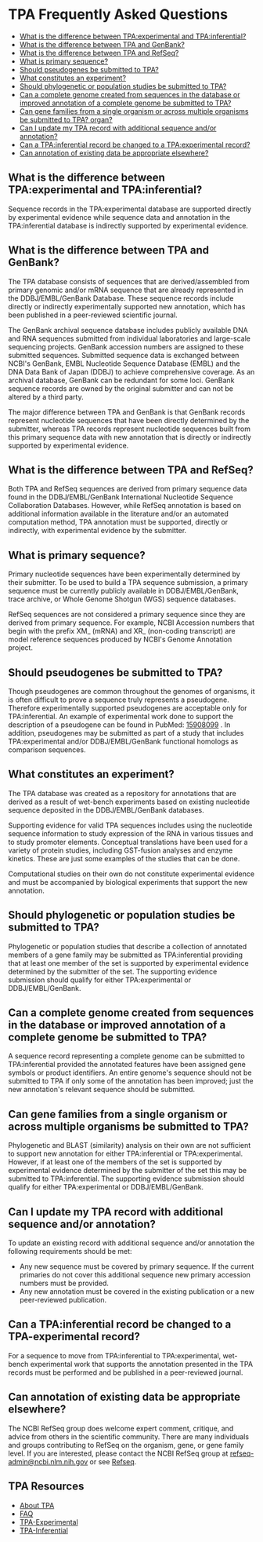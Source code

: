 
# TPA Frequently Asked Questions

*   [What is the difference between TPA:experimental and TPA:inferential?](#IEdiff)
*   [What is the difference between TPA and GenBank?](#gendiff)
*   [What is the difference between TPA and RefSeq?](#refdiff)
*   [What is primary sequence?](#nxdiff)
*   [Should pseudogenes be submitted to TPA?](#pseudogene)
*   [What constitutes an experiment?](#exp)
*   [Should phylogenetic or population studies be submitted to TPA?](#physet)
*   [Can a complete genome created from sequences in the database or improved annotation of a complete genome be submitted to TPA?](#gen1)
*   [Can gene families from a single organism or across multiple organisms be submitted to TPA? organ?](#multi)
*   [Can I update my TPA record with additional sequence and/or annotation?](#update)
*   [Can a TPA:inferential record be changed to a TPA:experimental record?](#update_exp)
*   [Can annotation of existing data be appropriate elsewhere?](#refseq)

## What is the difference between TPA:experimental and TPA:inferential?

Sequence records in the TPA:experimental database are supported directly by experimental evidence while sequence data and annotation in the TPA:inferential database is indirectly supported by experimental evidence.

## What is the difference between TPA and GenBank?

The TPA database consists of sequences that are derived/assembled from primary genomic and/or mRNA sequence that are already represented in the DDBJ/EMBL/GenBank Database. These sequence records include directly or indirectly experimentally supported new annotation, which has been published in a peer-reviewed scientific journal.

The GenBank archival sequence database includes publicly available DNA and RNA sequences submitted from individual laboratories and large-scale sequencing projects. GenBank accession numbers are assigned to these submitted sequences. Submitted sequence data is exchanged between NCBI's GenBank, EMBL Nucleotide Sequence Database (EMBL) and the DNA Data Bank of Japan (DDBJ) to achieve comprehensive coverage. As an archival database, GenBank can be redundant for some loci. GenBank sequence records are owned by the original submitter and can not be altered by a third party.

The major difference between TPA and GenBank is that GenBank records represent nucleotide sequences that have been directly determined by the submitter, whereas TPA records represent nucleotide sequences built from this primary sequence data with new annotation that is directly or indirectly supported by experimental evidence.

## What is the difference between TPA and RefSeq?

Both TPA and RefSeq sequences are derived from primary sequence data found in the DDBJ/EMBL/GenBank International Nucleotide Sequence Collaboration Databases. However, while RefSeq annotation is based on additional information available in the literature and/or an automated computation method, TPA annotation must be supported, directly or indirectly, with experimental evidence by the submitter.

## What is primary sequence?

Primary nucleotide sequences have been experimentally determined by their submitter. To be used to build a TPA sequence submission, a primary sequence must be currently publicly available in DDBJ/EMBL/GenBank, trace archive, or Whole Genome Shotgun (WGS) sequence databases.

RefSeq sequences are not considered a primary sequence since they are derived from primary sequence. For example, NCBI Accession numbers that begin with the prefix XM_ (mRNA) and XR_ (non-coding transcript) are model reference sequences produced by NCBI's Genome Annotation project.

## Should pseudogenes be submitted to TPA?

Though pseudogenes are common throughout the genomes of organisms, it is often difficult to prove a sequence truly represents a pseudogene. Therefore experimentally supported pseudogenes are acceptable only for TPA:inferential. An example of experimental work done to support the description of a pseudogene can be found in PubMed: [15908099](/pubmed/15908099) . In addition, pseudogenes may be submitted as part of a study that includes TPA:experimental and/or DDBJ/EMBL/GenBank functional homologs as comparison sequences.

## What constitutes an experiment?

The TPA database was created as a repository for annotations that are derived as a result of wet-bench experiments based on existing nucleotide sequence deposited in the DDBJ/EMBL/GenBank databases.

Supporting evidence for valid TPA sequences includes using the nucleotide sequence information to study expression of the RNA in various tissues and to study promoter elements. Conceptual translations have been used for a variety of protein studies, including GST-fusion analyses and enzyme kinetics. These are just some examples of the studies that can be done.

Computational studies on their own do not constitute experimental evidence and must be accompanied by biological experiments that support the new annotation.

## Should phylogenetic or population studies be submitted to TPA?

Phylogenetic or population studies that describe a collection of annotated members of a gene family may be submitted as TPA:inferential providing that at least one member of the set is supported by experimental evidence determined by the submitter of the set. The supporting evidence submission should qualify for either TPA:experimental or DDBJ/EMBL/GenBank.

## Can a complete genome created from sequences in the database or improved annotation of a complete genome be submitted to TPA?

A sequence record representing a complete genome can be submitted to TPA:inferential provided the annotated features have been assigned gene symbols or product identifiers. An entire genome's sequence should not be submitted to TPA if only some of the annotation has been improved; just the new annotation's relevant sequence should be submitted.

## Can gene families from a single organism or across multiple organisms be submitted to TPA?

Phylogenetic and BLAST (similarity) analysis on their own are not sufficient to support new annotation for either TPA:inferential or TPA:experimental. However, if at least one of the members of the set is supported by experimental evidence determined by the submitter of the set this may be submitted to TPA:inferential. The supporting evidence submission should qualify for either TPA:experimental or DDBJ/EMBL/GenBank.

## Can I update my TPA record with additional sequence and/or annotation?

To update an existing record with additional sequence and/or annotation the following requirements should be met:

*   Any new sequence must be covered by primary sequence. If the current primaries do not cover this additional sequence new primary accession numbers must be provided.
*   Any new annotation must be covered in the existing publication or a new peer-reviewed publication.

## Can a TPA:inferential record be changed to a TPA-experimental record?

For a sequence to move from TPA:inferential to TPA:experimental, wet-bench experimental work that supports the annotation presented in the TPA records must be performed and be published in a peer-reviewed journal.

## Can annotation of existing data be appropriate elsewhere?

The NCBI RefSeq group does welcome expert comment, critique, and advice from others in the scientific community. There are many individuals and groups contributing to RefSeq on the organism, gene, or gene family level. If you are interested, please contact the NCBI RefSeq group at refseq-admin@ncbi.nlm.nih.gov or see [Refseq](http://www.ncbi.nlm.nih.gov/projects/RefSeq/process.html).





<div id="shared-content-1" nid="1308">

<div class="rightnav">

## TPA Resources

*   [About TPA](/~/TPA)
*   [FAQ](/~/tpafaq)
*   [TPA-Experimental](/~/TPA-Exp)
*   [TPA-Inferential](/~/TPA-Inf)



